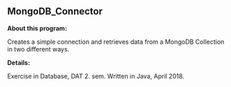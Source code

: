 ## MongoDB_Connector

**About this program:**

Creates a simple connection and retrieves data from a MongoDB Collection in two different ways.

**Details:**

Exercise in Database, DAT 2. sem. Written in Java, April 2018.